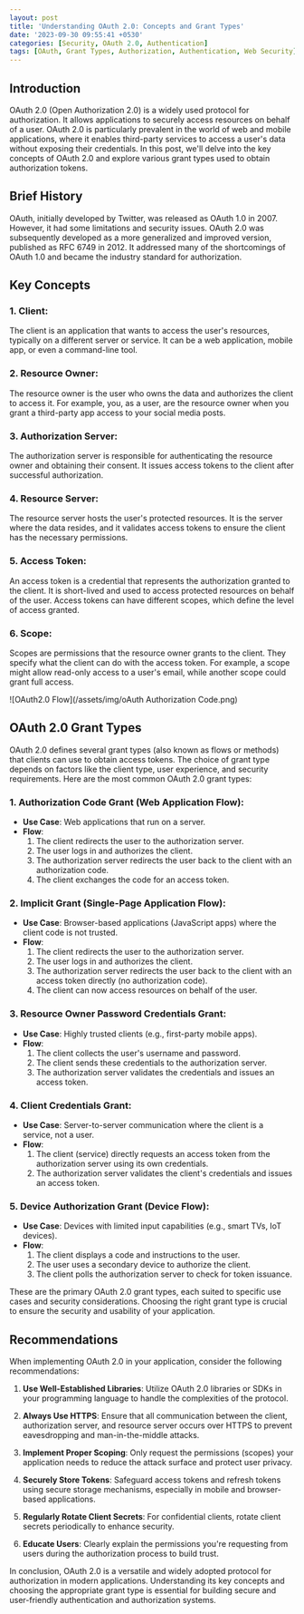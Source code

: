 ```yaml
---
layout: post
title: 'Understanding OAuth 2.0: Concepts and Grant Types'
date: '2023-09-30 09:55:41 +0530'
categories: [Security, OAuth 2.0, Authentication]
tags: [OAuth, Grant Types, Authorization, Authentication, Web Security]
---
```

## Introduction

OAuth 2.0 (Open Authorization 2.0) is a widely used protocol for authorization. It allows applications to securely access resources on behalf of a user. OAuth 2.0 is particularly prevalent in the world of web and mobile applications, where it enables third-party services to access a user's data without exposing their credentials. In this post, we'll delve into the key concepts of OAuth 2.0 and explore various grant types used to obtain authorization tokens.

## Brief History

OAuth, initially developed by Twitter, was released as OAuth 1.0 in 2007. However, it had some limitations and security issues. OAuth 2.0 was subsequently developed as a more generalized and improved version, published as RFC 6749 in 2012. It addressed many of the shortcomings of OAuth 1.0 and became the industry standard for authorization.

## Key Concepts

### 1. **Client**:
The client is an application that wants to access the user's resources, typically on a different server or service. It can be a web application, mobile app, or even a command-line tool.

### 2. **Resource Owner**:
The resource owner is the user who owns the data and authorizes the client to access it. For example, you, as a user, are the resource owner when you grant a third-party app access to your social media posts.

### 3. **Authorization Server**:
The authorization server is responsible for authenticating the resource owner and obtaining their consent. It issues access tokens to the client after successful authorization.

### 4. **Resource Server**:
The resource server hosts the user's protected resources. It is the server where the data resides, and it validates access tokens to ensure the client has the necessary permissions.

### 5. **Access Token**:
An access token is a credential that represents the authorization granted to the client. It is short-lived and used to access protected resources on behalf of the user. Access tokens can have different scopes, which define the level of access granted.

### 6. **Scope**:
Scopes are permissions that the resource owner grants to the client. They specify what the client can do with the access token. For example, a scope might allow read-only access to a user's email, while another scope could grant full access.

![OAuth2.0 Flow](/assets/img/oAuth Authorization Code.png)

## OAuth 2.0 Grant Types

OAuth 2.0 defines several grant types (also known as flows or methods) that clients can use to obtain access tokens. The choice of grant type depends on factors like the client type, user experience, and security requirements. Here are the most common OAuth 2.0 grant types:

### 1. **Authorization Code Grant (Web Application Flow)**:

- **Use Case**: Web applications that run on a server.
- **Flow**:
  1. The client redirects the user to the authorization server.
  2. The user logs in and authorizes the client.
  3. The authorization server redirects the user back to the client with an authorization code.
  4. The client exchanges the code for an access token.

### 2. **Implicit Grant (Single-Page Application Flow)**:

- **Use Case**: Browser-based applications (JavaScript apps) where the client code is not trusted.
- **Flow**:
  1. The client redirects the user to the authorization server.
  2. The user logs in and authorizes the client.
  3. The authorization server redirects the user back to the client with an access token directly (no authorization code).
  4. The client can now access resources on behalf of the user.

### 3. **Resource Owner Password Credentials Grant**:

- **Use Case**: Highly trusted clients (e.g., first-party mobile apps).
- **Flow**:
  1. The client collects the user's username and password.
  2. The client sends these credentials to the authorization server.
  3. The authorization server validates the credentials and issues an access token.

### 4. **Client Credentials Grant**:

- **Use Case**: Server-to-server communication where the client is a service, not a user.
- **Flow**:
  1. The client (service) directly requests an access token from the authorization server using its own credentials.
  2. The authorization server validates the client's credentials and issues an access token.

### 5. **Device Authorization Grant (Device Flow)**:

- **Use Case**: Devices with limited input capabilities (e.g., smart TVs, IoT devices).
- **Flow**:
  1. The client displays a code and instructions to the user.
  2. The user uses a secondary device to authorize the client.
  3. The client polls the authorization server to check for token issuance.

These are the primary OAuth 2.0 grant types, each suited to specific use cases and security considerations. Choosing the right grant type is crucial to ensure the security and usability of your application.

## Recommendations

When implementing OAuth 2.0 in your application, consider the following recommendations:

1. **Use Well-Established Libraries**: Utilize OAuth 2.0 libraries or SDKs in your programming language to handle the complexities of the protocol.

2. **Always Use HTTPS**: Ensure that all communication between the client, authorization server, and resource server occurs over HTTPS to prevent eavesdropping and man-in-the-middle attacks.

3. **Implement Proper Scoping**: Only request the permissions (scopes) your application needs to reduce the attack surface and protect user privacy.

4. **Securely Store Tokens**: Safeguard access tokens and refresh tokens using secure storage mechanisms, especially in mobile and browser-based applications.

5. **Regularly Rotate Client Secrets**: For confidential clients, rotate client secrets periodically to enhance security.

6. **Educate Users**: Clearly explain the permissions you're requesting from users during the authorization process to build trust.

In conclusion, OAuth 2.0 is a versatile and widely adopted protocol for authorization in modern applications. Understanding its key concepts and choosing the appropriate grant type is essential for building secure and user-friendly authentication and authorization systems.
